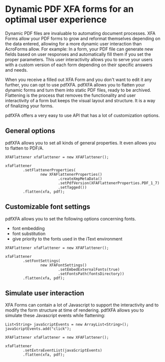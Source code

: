 # Dynamic PDF XFA forms for an optimal user experience

Dynamic PDF files are invaluable to automating document processes. XFA Forms allow your PDF forms to grow and reformat themselves depending on the data entered, allowing for a more dynamic user interaction than AcroForms allow. For example: In a form, your PDF file can generate new fields based on user responses and automatically fill them if you set the proper parameters. This user interactivity allows you to serve your users with a custom version of each form depending on their specific answers and needs.

When you receive a filled out XFA Form and you don't want to edit it any further, you can opt to use pdfXFA. pdfXFA allows you to flatten your dynamic forms and turn them into static PDF files, ready to be archived. Flattening is the process that removes the functionality and user interactivity of a form but keeps the visual layout and structure. It is a way of finalizing your forms.

pdfXFA offers a very easy to use API that has a lot of customization options.

## General options

pdfXFA allows you to set all kinds of general properties. It even allows you to flatten to PDF/A.

```
XFAFlattener xfaFlattener = new XFAFlattener();

xfaFlattener
        .setFlattenerProperties(
                new XFAFlattenerProperties()
                        .createXmpMetaData()
                        .setPdfVersion(XFAFlattenerProperties.PDF_1_7)
                        .setTagged())
        .flatten(xfa, pdf);
```

## Customizable font settings

pdfXFA allows you to set the following options concerning fonts. 

- font embedding
- font substitution
- give priority to the fonts used in the iText environment

```
XFAFlattener xfaFlattener = new XFAFlattener();

xfaFlattener
        .setFontSettings(
                new XFAFontSettings()
                        .setEmbedExternalFonts(true)
                        .setFontsPath(fontsDirectory))
        .flatten(xfa, pdf);
```

## Simulate user interaction

XFA Forms can contain a lot of Javascript to support the interactivity and to modify the form structure at time of rendering. pdfXFA allows you to simulate these Javascript events while flattening:

```
List<String> javaScriptEvents = new ArrayList<String>();
javaScriptEvents.add("click");
        
XFAFlattener xfaFlattener = new XFAFlattener();

xfaFlattener
        .setExtraEventList(javaScriptEvents)
        .flatten(xfa, pdf);
```

